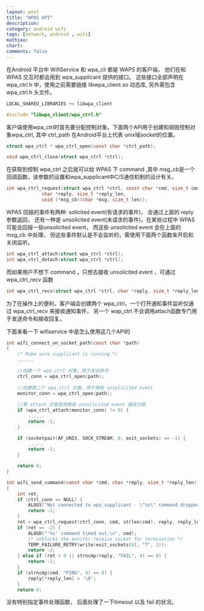 ```yaml
---
layout: post
title: "WPAS API"
description:
category: android wifi
tags: [network, android , wifi]
mathjax: 
chart:
comments: false
---
```

在Android 平台中 WifiService 和 wpa_cli 都是 WAPS 的客户端， 他们在和 WPAS 交互时都会用到 wpa_supplicant 提供的接口。 这些接口全部声明在 wpa_ctrl.h 中，使用之前需要链接 libwpa_client.so 动态库, 另外需包含 wpa_ctrl.h 头文件。     

```c
LOCAL_SHARED_LIBRARIES += libwpa_client
```
```c
#include "libwpa_client/wpa_ctrl.h"
```
      
客户端使用wpa_ctrl时首先要分配控制对象。下面两个API用于创建和销毁控制对象wpa_ctrl, 其中 ctrl_path 在Android平台上代表 unix域socket的位置。

```c
struct wpa_ctrl * wpa_ctrl_open(const char *ctrl_path);

void wpa_ctrl_close(struct wpa_ctrl *ctrl); 
```
在获取到控制 wpa_ctrl 之后就可以给 WPAS 下 command ,其中 msg_cb是一个回调函数，该参数的设置和wpa_supplicant中C/S通信机制的设计有关。 

```c
int wpa_ctrl_request(struct wpa_ctrl *ctrl, const char *cmd, size_t cmd_len,  
             char *reply, size_t *reply_len,  
             void (*msg_cb)(char *msg, size_t len)); 
```
WPAS 回报的事件有两种: solicited event(有请求的事件)， 会通过上面的 reply 参数返回， 还有一种是 unsolicited event(未请求的事件)，在某些过程中 WPAS 可能会回报一些unsolicited event， 而这些 unsolicited event 会在上面的 msg_cb 中处理， 但这些事件默认是不会监听的，需使用下面两个函数来开启和关闭监听。

```c
int wpa_ctrl_attach(struct wpa_ctrl *ctrl); 
int wpa_ctrl_detach(struct wpa_ctrl *ctrl); 
```
而如果用户不想下 command ，只想去接收 unsolicited event ，可通过 wpa_ctrl_recv 函数

```c
int wpa_ctrl_recv(struct wpa_ctrl *ctrl, char *reply, size_t *reply_len);  
```
为了在操作上的便利，客户端会创建两个 wpa_ctrl，一个打开通知事件监听仅通过 wpa_ctrl_recv 来接收通知事件， 另一个 wap_ctrl 不会调用attach函数专门用于发送命令和接收回复。   

下面来看一下 wifiservice 中是怎么使用这几个API的     

```c
int wifi_connect_on_socket_path(const char *path)
{
    /* Make sure supplicant is running */
    ......

    //创建一个 wpa_ctrl 对象，用于发送命令
    ctrl_conn = wpa_ctrl_open(path);
    
    //创建第二个 wpa_ctrl 对象，用于接收 unsolicited event
    monitor_conn = wpa_ctrl_open(path);
    
    //需 attach 才能启用接收 unsolicited event 接收功能
    if (wpa_ctrl_attach(monitor_conn) != 0) {
        ......
        return -1;
    }

    if (socketpair(AF_UNIX, SOCK_STREAM, 0, exit_sockets) == -1) {
        ......
        return -1;
    }

    return 0;
}
```

```c
int wifi_send_command(const char *cmd, char *reply, size_t *reply_len)
{
    int ret;
    if (ctrl_conn == NULL) {
        ALOGV("Not connected to wpa_supplicant - \"%s\" command dropped.\n", cmd);
        return -1;
    }
    ret = wpa_ctrl_request(ctrl_conn, cmd, strlen(cmd), reply, reply_len, NULL);
    if (ret == -2) {
        ALOGD("'%s' command timed out.\n", cmd);
        /* unblocks the monitor receive socket for termination */
        TEMP_FAILURE_RETRY(write(exit_sockets[0], "T", 1));
        return -2;
    } else if (ret < 0 || strncmp(reply, "FAIL", 4) == 0) {
        return -1;
    }
    if (strncmp(cmd, "PING", 4) == 0) {
        reply[*reply_len] = '\0';
    }
    return 0;
```
没有特别指定事件处理函数， 后面处理了一下timeout 以及 fail 的状况。
